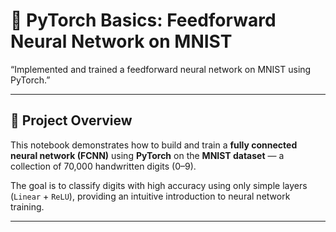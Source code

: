 # 🧮 PyTorch Basics: Feedforward Neural Network on MNIST

“Implemented and trained a feedforward neural network on MNIST using PyTorch.”

---

## 🚀 Project Overview

This notebook demonstrates how to build and train a **fully connected neural network (FCNN)** using **PyTorch** on the **MNIST dataset** — a collection of 70,000 handwritten digits (0–9).

The goal is to classify digits with high accuracy using only simple layers (`Linear` + `ReLU`), providing an intuitive introduction to neural network training.

---
